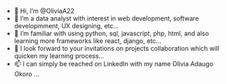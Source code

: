 - 👋 Hi, I’m @OliviaA22
- 👀 I’m a data analyst with interest in web development, software developmment, UX designing, etc...
- 🌱 I’m familiar with using python, sql, javascript, php, html, and also learning more frameworks like react, django, etc...
- 💞️ I look forward to your invitations on projects collaboration which will quicken my learning process...
- 📫 I can simply be reached on LinkedIn with my name Olivia Adaugo Okoro ...

<!---
OliviaA22/OliviaA22 is a ✨ special ✨ repository because its `README.md` (this file) appears on your GitHub profile.
You can click the Preview link to take a look at your changes.
--->
